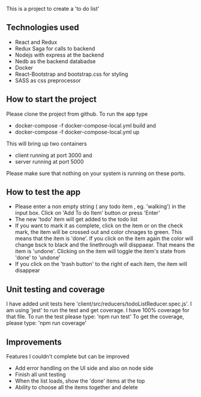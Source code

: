 This is a project to create a 'to do list'

## Technologies used
 - React and Redux 
 - Redux Saga for calls to backend
 - Nodejs with express at the backend
 - Nedb as the backend databadse
 - Docker
 - React-Bootstrap and bootstrap.css for styling
 - SASS as css preprocessor

## How to start the project
Please clone the project from github. To run the app type
* docker-compose -f docker-compose-local.yml build 
and
* docker-compose -f docker-compose-local.yml up
 
 This will bring up two containers 
 * client running at port 3000 and 
 * server running at port 5000

 Please make sure that nothing on your system is running on these ports.

## How to test the app
* Please enter a non empty string ( any todo item , eg. 'walking') in the input box. Click on 'Add To do Item' button or press 'Enter'
* The new 'todo' item will get added to the todo list
* If you want to mark it as complete, click on the item or on the check mark, the item will be crossed out and color chnages to green. This means that the item is 'done'. If you click on the item again the color will change bsck to black and the linethrough will disppaear. That means the item is 'undone'. Clicking on the item will toggle the item's state from 'done' to 'undone'
* If you click on the 'trash button' to the right of each item, the item will disappear

## Unit testing and coverage
I have added unit tests here 'client/src/reducers/todoListReducer.spec.js'. I am using 'jest' to run the test and get coverage. I have 100% coverage for that file.
To run the test please type: 'npm run test'
To get the coverage, please type: 'npm run coverage'

## Improvements

Features I couldn't complete but can be improved

* Add error handling on the UI side and also on node side
* Finish all unit testing
* When the list loads, show the 'done' items at the top
* Ability to choose all the items together and delete
